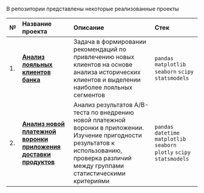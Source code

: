 В репозитории представлены некоторые реализованные проекты

| № | Название проекта | Описание | Стек | 
|:---------------------- | :---------------------- | :---------------------- | :---------------------- |
|1.| [**Анализ лояльных клиентов банка**](https://github.com/GreyTaco/Portfolio/tree/main/Bank%20churn%20clients) | Задача в формировании рекомендаций по привлечению новых клиентов на основе анализа исторических клиентов и выделении наиболее лояльных сегментов | `pandas` `matplotlib` `seaborn` `scipy` `statsmodels` |
|2.| [**Анализ новой платежной воронки приложения доставки продуктов**](https://github.com/GreyTaco/Portfolio/tree/main/Groceries%20delivery) | Анализ результатов А/В-теста по внедрению новой платежной воронки в приложении. Изучение пригодности результатов к использованию, проверка различий между группами статистическими критериями | `pandas` `datetime` `matplotlib` `seaborn` `plotly` `scipy` `statsmodels` |
